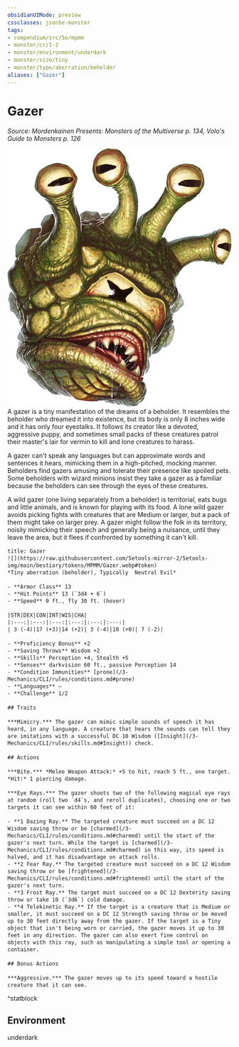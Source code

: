 ```yaml
---
obsidianUIMode: preview
cssclasses: json5e-monster
tags:
- compendium/src/5e/mpmm
- monster/cr/1-2
- monster/environment/underdark
- monster/size/tiny
- monster/type/aberration/beholder
aliases: ["Gazer"]
---
```

# Gazer
*Source: Mordenkainen Presents: Monsters of the Multiverse p. 134, Volo's Guide to Monsters p. 126*  

![](https://raw.githubusercontent.com/5etools-mirror-2/5etools-img/main/bestiary/MPMM/Gazer.webp#right)  
A gazer is a tiny manifestation of the dreams of a beholder. It resembles the beholder who dreamed it into existence, but its body is only 8 inches wide and it has only four eyestalks. It follows its creator like a devoted, aggressive puppy, and sometimes small packs of these creatures patrol their master's lair for vermin to kill and lone creatures to harass.

A gazer can't speak any languages but can approximate words and sentences it hears, mimicking them in a high-pitched, mocking manner. Beholders find gazers amusing and tolerate their presence like spoiled pets. Some beholders with wizard minions insist they take a gazer as a familiar because the beholders can see through the eyes of these creatures.

A wild gazer (one living separately from a beholder) is territorial, eats bugs and little animals, and is known for playing with its food. A lone wild gazer avoids picking fights with creatures that are Medium or larger, but a pack of them might take on larger prey. A gazer might follow the folk in its territory, noisily mimicking their speech and generally being a nuisance, until they leave the area, but it flees if confronted by something it can't kill.


```ad-statblock
title: Gazer
![](https://raw.githubusercontent.com/5etools-mirror-2/5etools-img/main/bestiary/tokens/MPMM/Gazer.webp#token)
*Tiny aberration (beholder), Typically  Neutral Evil*

- **Armor Class** 13 
- **Hit Points** 13 (`3d4 + 6`) 
- **Speed** 0 ft., fly 30 ft. (hover)

|STR|DEX|CON|INT|WIS|CHA|
|:---:|:---:|:---:|:---:|:---:|:---:|
| 3 (-4)|17 (+3)|14 (+2)| 3 (-4)|10 (+0)| 7 (-2)|

- **Proficiency Bonus** +2
- **Saving Throws** Wisdom +2
- **Skills** Perception +4, Stealth +5
- **Senses** darkvision 60 ft., passive Perception 14
- **Condition Immunities** [prone](/3-Mechanics/CLI/rules/conditions.md#prone)
- **Languages** —
- **Challenge** 1/2

## Traits

***Mimicry.*** The gazer can mimic simple sounds of speech it has heard, in any language. A creature that hears the sounds can tell they are imitations with a successful DC 10 Wisdom ([Insight](/3-Mechanics/CLI/rules/skills.md#Insight)) check.

## Actions

***Bite.*** *Melee Weapon Attack:* +5 to hit, reach 5 ft., one target. *Hit:* 1 piercing damage.

***Eye Rays.*** The gazer shoots two of the following magical eye rays at random (roll two `d4`s, and reroll duplicates), choosing one or two targets it can see within 60 feet of it:

- **1 Dazing Ray.** The targeted creature must succeed on a DC 12 Wisdom saving throw or be [charmed](/3-Mechanics/CLI/rules/conditions.md#charmed) until the start of the gazer's next turn. While the target is [charmed](/3-Mechanics/CLI/rules/conditions.md#charmed) in this way, its speed is halved, and it has disadvantage on attack rolls.  
- **2 Fear Ray.** The targeted creature must succeed on a DC 12 Wisdom saving throw or be [frightened](/3-Mechanics/CLI/rules/conditions.md#frightened) until the start of the gazer's next turn.  
- **3 Frost Ray.** The target must succeed on a DC 12 Dexterity saving throw or take 10 (`3d6`) cold damage.  
- **4 Telekinetic Ray.** If the target is a creature that is Medium or smaller, it must succeed on a DC 12 Strength saving throw or be moved up to 30 feet directly away from the gazer. If the target is a Tiny object that isn't being worn or carried, the gazer moves it up to 30 feet in any direction. The gazer can also exert fine control on objects with this ray, such as manipulating a simple tool or opening a container.  

## Bonus Actions

***Aggressive.*** The gazer moves up to its speed toward a hostile creature that it can see.
```
^statblock

## Environment

underdark